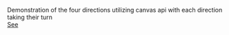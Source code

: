 Demonstration of the four directions utilizing canvas api with each direction taking their turn  
[See](https://i-ght.github.io/four_directions/codex.html)
